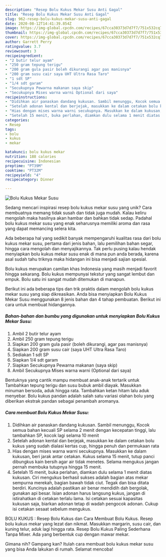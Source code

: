```yaml
---
description: "Resep Bolu Kukus Mekar Susu Anti Gagal"
title: "Resep Bolu Kukus Mekar Susu Anti Gagal"
slug: 962-resep-bolu-kukus-mekar-susu-anti-gagal
date: 2020-08-12T14:41:39.854Z
image: https://img-global.cpcdn.com/recipes/67cca30373d7d7f7/751x532cq70/bolu-kukus-mekar-susu-foto-resep-utama.jpg
thumbnail: https://img-global.cpcdn.com/recipes/67cca30373d7d7f7/751x532cq70/bolu-kukus-mekar-susu-foto-resep-utama.jpg
cover: https://img-global.cpcdn.com/recipes/67cca30373d7d7f7/751x532cq70/bolu-kukus-mekar-susu-foto-resep-utama.jpg
author: Garrett Perry
ratingvalue: 3.7
reviewcount: 3
recipeingredient:
- "2 butir telur ayam"
- "250 gram tepung terigu"
- "200 gram gula pasir boleh dikurangi agar pas manisnya"
- "200 gram susu cair saya UHT Ultra Rasa Taro"
- "1 sdt SP"
- "1/4 sdt garam"
- "Secukupnya Pewarna makanan saya skip"
- "Secukupnya Mises warna warni Optional dari saya"
recipeinstructions:
- "Didihkan air panaskan dandang kukusan. Sambil menunggu, Kocok semua bahan kecuali SP selama 2 menit dengan kecepatan tinggi, lalu tambahkan SP, kocok lagi selama 10 menit"
- "Setelah adonan kental dan berjejak, masukkan ke dalam cetakan bolu kukus yang sudah dialasi kertas cup, hingga penuh dan permukaan rata"
- "Hias dengan mises warna warni secukupnya. Masukkan ke dalam kukusan, beri jarak antar cetakan. Kukus selama 15 menit, tutup panci dibungkus kain bersih agar air tidak menetes. Selama mengukus jangan pernah membuka tutupnya hingga 15 menit."
- "Setelah 15 menit, buka perlahan, diamkan dulu selama 1 menit diatas kukusan. Ciri mengukus berhasil sukses adalah bagian atas mekar sempurna merekah, bagian bawah tidak ciut. Tegak dan bisa ditata berdiri. Kuncinya adalah pastikan air benar mendidih dah bergolak, gunakan api besar. Isian adonan harus langsung kukus, jangan di istirahatkan di cetakan terlalu lama. Isi cetakan sesuai kapasitas kukusan saja, biarkan adonan tetap di wadah pengocok adonan. Cukup isi cetakan sesaat sebelum mengukus."
categories:
- Resep
tags:
- bolu
- kukus
- mekar

katakunci: bolu kukus mekar 
nutrition: 188 calories
recipecuisine: Indonesian
preptime: "PT39M"
cooktime: "PT32M"
recipeyield: "4"
recipecategory: Dinner

---
```



![Bolu Kukus Mekar Susu](https://img-global.cpcdn.com/recipes/67cca30373d7d7f7/751x532cq70/bolu-kukus-mekar-susu-foto-resep-utama.jpg)

Sedang mencari inspirasi resep bolu kukus mekar susu yang unik? Cara membuatnya memang tidak susah dan tidak juga mudah. Kalau keliru mengolah maka hasilnya akan hambar dan bahkan tidak sedap. Padahal bolu kukus mekar susu yang enak seharusnya memiliki aroma dan rasa yang dapat memancing selera kita.

Ada beberapa hal yang sedikit banyak mempengaruhi kualitas rasa dari bolu kukus mekar susu, pertama dari jenis bahan, lalu pemilihan bahan segar, hingga cara mengolah dan menyajikannya. Tak perlu pusing kalau hendak menyiapkan bolu kukus mekar susu enak di mana pun anda berada, karena asal sudah tahu triknya maka hidangan ini bisa menjadi sajian spesial.

Bolu kukus merupakan camilan khas Indonesia yang masih menjadi favorit hingga sekarang. Bolu kukus mempunyai tekstur yang sangat lembut dan empuk. Bolu satu ini sangat mudah ditemukan di manapun.


Berikut ini ada beberapa tips dan trik praktis dalam mengolah bolu kukus mekar susu yang siap dikreasikan. Anda bisa menyiapkan Bolu Kukus Mekar Susu menggunakan 8 jenis bahan dan 4 tahap pembuatan. Berikut ini cara untuk membuat hidangannya.

<!--inarticleads1-->

##### Bahan-bahan dan bumbu yang digunakan untuk menyiapkan Bolu Kukus Mekar Susu:

1. Ambil 2 butir telur ayam
1. Ambil 250 gram tepung terigu
1. Siapkan 200 gram gula pasir (boleh dikurangi, agar pas manisnya)
1. Siapkan 200 gram susu cair (saya UHT Ultra Rasa Taro)
1. Sediakan 1 sdt SP
1. Siapkan 1/4 sdt garam
1. Siapkan Secukupnya Pewarna makanan (saya skip)
1. Ambil Secukupnya Mises warna warni (Optional dari saya)


Bentuknya yang cantik mampu membuat anak-anak tertarik untuk Tambahkan tepung terigu dan susu bubuk ambil diayak. Masukkan minuman bersoda, aduk hingga rata. Tambahkan ketan hitam lalu aduk menyebar. Bolu kukus pandan adalah salah satu variasi olahan bolu yang diberikan ekstrak pandan sebagai penambah aromanya. 

<!--inarticleads2-->

##### Cara membuat Bolu Kukus Mekar Susu:

1. Didihkan air panaskan dandang kukusan. Sambil menunggu, Kocok semua bahan kecuali SP selama 2 menit dengan kecepatan tinggi, lalu tambahkan SP, kocok lagi selama 10 menit
1. Setelah adonan kental dan berjejak, masukkan ke dalam cetakan bolu kukus yang sudah dialasi kertas cup, hingga penuh dan permukaan rata
1. Hias dengan mises warna warni secukupnya. Masukkan ke dalam kukusan, beri jarak antar cetakan. Kukus selama 15 menit, tutup panci dibungkus kain bersih agar air tidak menetes. Selama mengukus jangan pernah membuka tutupnya hingga 15 menit.
1. Setelah 15 menit, buka perlahan, diamkan dulu selama 1 menit diatas kukusan. Ciri mengukus berhasil sukses adalah bagian atas mekar sempurna merekah, bagian bawah tidak ciut. Tegak dan bisa ditata berdiri. Kuncinya adalah pastikan air benar mendidih dah bergolak, gunakan api besar. Isian adonan harus langsung kukus, jangan di istirahatkan di cetakan terlalu lama. Isi cetakan sesuai kapasitas kukusan saja, biarkan adonan tetap di wadah pengocok adonan. Cukup isi cetakan sesaat sebelum mengukus.


BOLU KUKUS : Resep Bolu Kukus dan Cara Membuat Bolu Kukus. Resep bolu kukus mekar yang lezat dan nikmat. Masukkan margarin, susu cair, dan kuning telur, aduk lagi hingga rata. Resep Bolu Kukus Paling Sederhana Tanpa Mixer. Ada yang berbentuk cup dengan mawar mekar. 

Gimana nih? Gampang kan? Itulah cara membuat bolu kukus mekar susu yang bisa Anda lakukan di rumah. Selamat mencoba!
